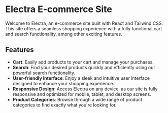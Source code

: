 # Electra E-commerce Site

Welcome to Electra, an e-commerce site built with React and Tailwind CSS. This site offers a seamless shopping experience with a fully functional cart and search functionality, among other exciting features.

## Features

- **Cart**: Easily add products to your cart and manage your purchases.
- **Search**: Find your desired products quickly and efficiently using our powerful search functionality.
- **User-friendly Interface**: Enjoy a sleek and intuitive user interface designed to enhance your shopping experience.
- **Responsive Design**: Access Electra on any device, as our site is fully responsive and optimized for mobile, tablet, and desktop screens.
- **Product Categories**: Browse through a wide range of product categories to find exactly what you're looking for.
